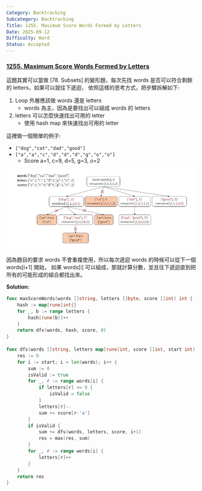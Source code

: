 ```yaml
---
Category: Backtracking
Subcategory: Backtracking
Title: 1255. Maximum Score Words Formed by Letters
Date: 2025-09-12
Difficulty: Hard
Status: Accepted
---
```

### [1255. Maximum Score Words Formed by Letters]

這題其實可以當做 [78. Subsets] 的變形題，每次先找 words 是否可以符合剩餘的 letters，如果可以就往下遞迴，
依照這樣的思考方式，把步驟拆解如下:
1.  Loop 外層應該做 words 還是 letters
    -   words 為主，因為是要找出可以組成 words 的 letters
2.  letters 可以怎麼快速找出可用的 letter
    -   使用 hash map 來快速找出可用的 letter

這裡做一個簡單的例子:
-   `["dog","cat","dad","good"]`
-   `["a","a","c","d","d","d","g","o","o"]`
    -   Score  a=1, c=9, d=5, g=3, o=2

![](/_image/1255.Maximum_Score_Words_Formed_by_Letters/1.jpg)

因為題目的要求 words 不會重複使用，所以每次遞迴 words 的時候可以從下一個 words[i+1] 開始，
如果 words[i] 可以組成，那就計算分數，並且往下遞迴直到把所有的可能形成的組合都找出來。

**Solution:**
```go
func maxScoreWords(words []string, letters []byte, score []int) int {
    hash := map[rune]int{}
    for _, b := range letters {
        hash[rune(b)]++
    }
    return dfs(words, hash, score, 0)
}

func dfs(words []string, letters map[rune]int, score []int, start int) int {
    res := 0
    for i := start; i < len(words); i++ {
        sum := 0
        isValid := true
        for _, r := range words[i] {
            if letters[r] <= 0 {
                isValid = false
            }
            letters[r]--
            sum += score[r-'a']
        }
        if isValid {
            sum += dfs(words, letters, score, i+1)
            res = max(res, sum)
        }
        for _, r := range words[i] {
            letters[r]++
        }
    }
    return res
}
```

[1255. Maximum Score Words Formed by Letters]: https://leetcode.com/problems/maximum-score-words-formed-by-letters/